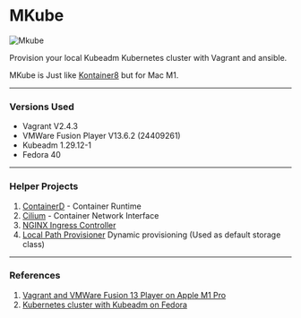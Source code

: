 # MKube

![Mkube](https://img.shields.io/badge/-MKube%201.31.5-326CE5?style=for-the-badge&logo=Kubernetes&logoColor=white)

Provision your local Kubeadm Kubernetes cluster with Vagrant and ansible.

MKube is Just like [Kontainer8](https://github.com/theJaxon/Kontainer8) but for Mac M1.

---

### Versions Used
- Vagrant V2.4.3
- VMWare Fusion Player V13.6.2 (24409261)
- Kubeadm 1.29.12-1
- Fedora 40

---

### Helper Projects
1. [ContainerD](https://cri-o.io/) - Container Runtime
2. [Cilium](https://cilium.io/use-cases/cni/) - Container Network Interface
3. [NGINX Ingress Controller](https://docs.nginx.com/nginx-ingress-controller/)
4. [Local Path Provisioner](https://github.com/rancher/local-path-provisioner) Dynamic provisioning (Used as default storage class)

---

### References
1. [Vagrant and VMWare Fusion 13 Player on Apple M1 Pro](https://gist.github.com/sbailliez/2305d831ebcf56094fd432a8717bed93)
2. [Kubernetes cluster with Kubeadm on Fedora](https://docs.fedoraproject.org/en-US/quick-docs/using-kubernetes-kubeadm/)